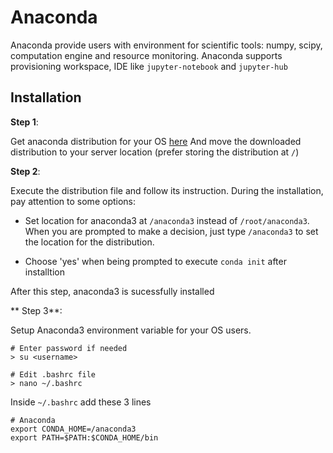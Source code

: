 # Anaconda

Anaconda provide users with environment for scientific tools: numpy, scipy, computation engine and resource monitoring.
Anaconda supports provisioning workspace, IDE like `jupyter-notebook` and `jupyter-hub`

## Installation

**Step 1**: 

Get anaconda distribution for your OS [here](https://www.anaconda.com/products/distribution)
And move the downloaded distribution to your server location (prefer storing the distribution at `/`)


**Step 2**:

Execute the distribution file and follow its instruction. During the installation, pay attention to some options:

* Set location for anaconda3 at `/anaconda3` instead of `/root/anaconda3`. When you are prompted to make a decision, just type `/anaconda3` to set the location for the distribution.

* Choose 'yes' when being prompted to execute `conda init` after installtion


After this step, anaconda3 is sucessfully installed

** Step 3**:

Setup Anaconda3 environment variable for your OS users. 

```
# Enter password if needed
> su <username>

# Edit .bashrc file
> nano ~/.bashrc

```

Inside `~/.bashrc` add these 3 lines

```
# Anaconda
export CONDA_HOME=/anaconda3
export PATH=$PATH:$CONDA_HOME/bin
```

